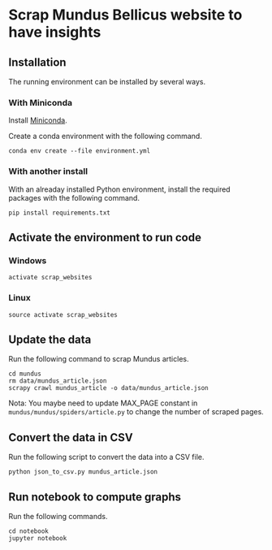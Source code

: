 # Scrap Mundus Bellicus website to have insights

## Installation

The running environment can be installed by several ways.

### With Miniconda

Install [Miniconda](https://conda.io/miniconda.html).

Create a conda environment with the following command.

````
conda env create --file environment.yml
````

### With another install

With an alreaday installed Python environment, install the required packages with the following command.

```
pip install requirements.txt
```

## Activate the environment to run code
### Windows
````
activate scrap_websites
````

### Linux
````
source activate scrap_websites
````

## Update the data

Run the following command to scrap Mundus articles.

```
cd mundus
rm data/mundus_article.json
scrapy crawl mundus_article -o data/mundus_article.json
```

Nota: You maybe need to update MAX_PAGE constant in 
`mundus/mundus/spiders/article.py` to change the number of scraped pages.

## Convert the data in CSV

Run the following script to convert the data into a CSV file.

```
python json_to_csv.py mundus_article.json
```

## Run notebook to compute graphs

Run the following commands.

```
cd notebook
jupyter notebook
```
